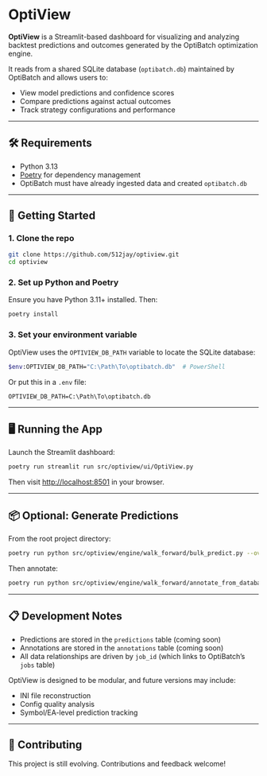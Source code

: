 # OptiView

**OptiView** is a Streamlit-based dashboard for visualizing and analyzing backtest predictions and outcomes generated by the OptiBatch optimization engine.

It reads from a shared SQLite database (`optibatch.db`) maintained by OptiBatch and allows users to:

- View model predictions and confidence scores
- Compare predictions against actual outcomes
- Track strategy configurations and performance

---

## 🛠 Requirements

- Python 3.13
- [Poetry](https://python-poetry.org/) for dependency management
- OptiBatch must have already ingested data and created `optibatch.db`

---

## 🚀 Getting Started

### 1. Clone the repo
```bash
git clone https://github.com/512jay/optiview.git
cd optiview
```

### 2. Set up Python and Poetry
Ensure you have Python 3.11+ installed.
Then:
```bash
poetry install
```

### 3. Set your environment variable
OptiView uses the `OPTIVIEW_DB_PATH` variable to locate the SQLite database:
```bash
$env:OPTIVIEW_DB_PATH="C:\Path\To\optibatch.db"  # PowerShell
```

Or put this in a `.env` file:
```env
OPTIVIEW_DB_PATH=C:\Path\To\optibatch.db
```

---

## 🖥 Running the App
Launch the Streamlit dashboard:
```bash
poetry run streamlit run src/optiview/ui/OptiView.py
```
Then visit [http://localhost:8501](http://localhost:8501) in your browser.

---

## 📦 Optional: Generate Predictions
From the root project directory:
```bash
poetry run python src/optiview/engine/walk_forward/bulk_predict.py --overwrite
```

Then annotate:
```bash
poetry run python src/optiview/engine/walk_forward/annotate_from_database.py
```

---

## 📋 Development Notes

- Predictions are stored in the `predictions` table (coming soon)
- Annotations are stored in the `annotations` table (coming soon)
- All data relationships are driven by `job_id` (which links to OptiBatch’s `jobs` table)

OptiView is designed to be modular, and future versions may include:
- INI file reconstruction
- Config quality analysis
- Symbol/EA-level prediction tracking

---

## 🤝 Contributing
This project is still evolving. Contributions and feedback welcome!
